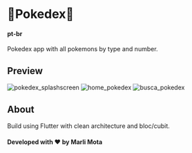 # 🌟**Pokedex**🌟
#### pt-br
Pokedex app with all pokemons by type and number.

## **Preview**
![pokedex_splashscreen](https://user-images.githubusercontent.com/54691110/180054088-c047f092-8d3c-41f9-8976-e644d8db68b8.png)
![home_pokedex](https://user-images.githubusercontent.com/54691110/181288051-ebb32c7d-dc00-4c14-ae46-036f0b394dbd.png)
![busca_pokedex](https://user-images.githubusercontent.com/54691110/181288045-3ce74380-b00a-4719-b27e-b5fad9eedf08.png)

## **About**
Build using Flutter with clean architecture and bloc/cubit.

#### Developed with ❤️ by Marli Mota
